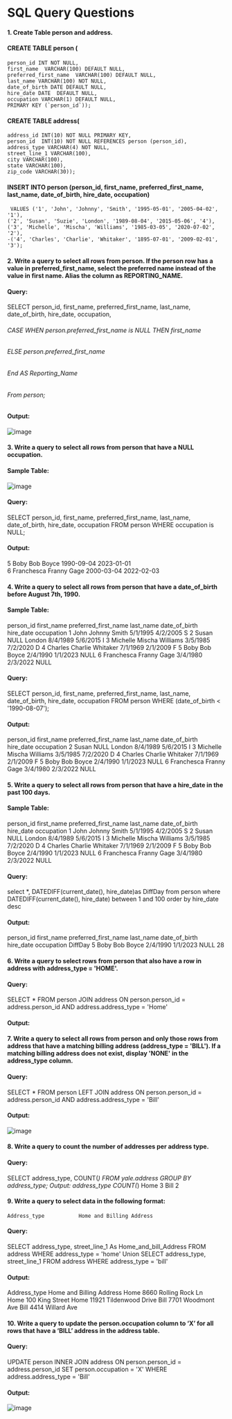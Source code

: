 # SQL Query Questions

#### 1. Create Table person and address.

#### CREATE TABLE person (
  	person_id INT NOT NULL,
  	first_name  VARCHAR(100) DEFAULT NULL,
  	preferred_first_name  VARCHAR(100) DEFAULT NULL,
  	last_name VARCHAR(100) NOT NULL,
  	date_of_birth DATE DEFAULT NULL,
  	hire_date DATE  DEFAULT NULL,
  	occupation VARCHAR(1) DEFAULT NULL,
  	PRIMARY KEY (`person_id`));

#### CREATE TABLE address(
	address_id INT(10) NOT NULL PRIMARY KEY,
	person_id  INT(10) NOT NULL REFERENCES person (person_id),
	address_type VARCHAR(4) NOT NULL,
	street_line_1 VARCHAR(100),
	city VARCHAR(100),
	state VARCHAR(100),
	zip_code VARCHAR(30));

#### INSERT INTO person (person_id, first_name, preferred_first_name, last_name, date_of_birth, hire_date, occupation)
     VALUES ('1', 'John', 'Johnny', 'Smith', '1995-05-01', '2005-04-02', '1'),
    ('2', 'Susan', 'Suzie', 'London', '1989-08-04', '2015-05-06', '4'),
    ('3', 'Michelle', 'Mischa', 'Williams', '1985-03-05', '2020-07-02', '2'),
    -('4', 'Charles', 'Charlie', 'Whitaker', '1895-07-01', '2009-02-01', '3');
    
#### 2. Write a query to select all rows from person.  If the person row has a value in preferred_first_name, select the preferred name instead of the value in first name.  Alias the column as REPORTING_NAME.

 #### Query:
SELECT person_id, first_name, preferred_first_name, last_name, date_of_birth, hire_date, occupation,
###### CASE WHEN person.preferred_first_name is NULL THEN first_name
###### ELSE person.preferred_first_name
###### End AS Reporting_Name
###### From person;

#### Output:
![image](https://user-images.githubusercontent.com/63597726/217131100-187f398a-5673-41ef-a467-f56f1c357cb9.png)

#### 3. Write a query to select all rows from person that have a NULL occupation.

#### Sample Table:
![image](https://user-images.githubusercontent.com/63597726/217134930-ddbc6b92-cca9-4dad-9fd1-5283187d3e40.png)

#### Query:
SELECT person_id, first_name, preferred_first_name, last_name, date_of_birth, hire_date, occupation
FROM person
WHERE occupation is NULL;

#### Output:
5	Boby	Bob	Boyce	1990-09-04	2023-01-01	
6	Franchesca	Franny	Gage	2000-03-04	2022-02-03	
						
#### 4. Write a query to select all rows from person that have a date_of_birth before August 7th, 1990.  

#### Sample Table:        
person_id	first_name	preferred_first_name	last_name	date_of_birth	hire_date	occupation
1	John	Johnny	Smith	5/1/1995	4/2/2005	S
2	Susan	NULL	London	8/4/1989	5/6/2015	I
3	Michelle	Mischa	Williams	3/5/1985	7/2/2020	D
4	Charles	Charlie	Whitaker	7/1/1969	2/1/2009	F
5	Boby	Bob	Boyce	2/4/1990	1/1/2023	NULL
6	Franchesca	Franny	Gage	3/4/1980	2/3/2022	NULL

#### Query:
SELECT person_id, first_name, preferred_first_name, last_name, date_of_birth, hire_date, occupation
FROM person
WHERE (date_of_birth < '1990-08-07');

#### Output:
person_id	first_name	preferred_first_name	last_name	date_of_birth	hire_date	occupation
2	Susan	NULL	London	8/4/1989	5/6/2015	I
3	Michelle	Mischa	Williams	3/5/1985	7/2/2020	D
4	Charles	Charlie	Whitaker	7/1/1969	2/1/2009	F
5	Boby	Bob	Boyce	2/4/1990	1/1/2023	NULL
6	Franchesca	Franny	Gage	3/4/1980	2/3/2022	NULL


#### 5. Write a query to select all rows from person that have a hire_date in the past 100 days.

#### Sample Table:
person_id	first_name	preferred_first_name	last_name	date_of_birth	hire_date	occupation
1	John	Johnny	Smith	5/1/1995	4/2/2005	S
2	Susan	NULL	London	8/4/1989	5/6/2015	I
3	Michelle	Mischa	Williams	3/5/1985	7/2/2020	D
4	Charles	Charlie	Whitaker	7/1/1969	2/1/2009	F
5	Boby	Bob	Boyce	2/4/1990	1/1/2023	NULL
6	Franchesca	Franny	Gage	3/4/1980	2/3/2022	NULL

#### Query:
select *, DATEDIFF(current_date(), hire_date)as 
DiffDay from person
where DATEDIFF(current_date(), hire_date) between
1 and 100 order by hire_date desc

#### Output:
person_id	first_name	preferred_first_name	last_name	date_of_birth	hire_date	occupation	DiffDay
5	Boby	Bob	Boyce	2/4/1990	1/1/2023	NULL	28





#### 6. Write a query to select rows from person that also have a row in address with address_type = 'HOME'.

#### Query: 
SELECT * 
FROM person
JOIN address
ON person.person_id = address.person_id AND address.address_type = 'Home'

#### Output: 
 
#### 7. Write a query to select all rows from person and only those rows from address that have a matching billing address (address_type = 'BILL').  If a matching billing address does not exist, display 'NONE' in the address_type column.

#### Query: 
SELECT * 
FROM person
LEFT JOIN address
ON person.person_id = address.person_id AND address.address_type = 'Bill'

#### Output: 
![image](https://user-images.githubusercontent.com/63597726/217129832-88029e09-af73-4864-bbd8-748f3c891d0f.png)


#### 8. Write a query to count the number of addresses per address type.
#### Query: 
SELECT address_type, COUNT(*)
FROM yale.address
GROUP BY address_type;
Output:
address_type	COUNT(*)
Home	3
Bill	2

#### 9. Write a query to select data in the following format:

	Address_type           Home and Billing Address

#### Query: 
SELECT address_type, street_line_1 As Home_and_bill_Address
FROM address
WHERE address_type = 'home' 
Union
SELECT address_type, street_line_1
FROM address
WHERE address_type = 'bill'

#### Output:
Address_type	Home and Billing Address
Home	8660 Rolling Rock Ln	
Home	100 King Street	
Home	11921 Tildenwood Drive
Bill	7701 Woodmont Ave
Bill	4414 Willard Ave	

#### 10. Write a query to update the person.occupation column to ‘X’ for all rows that have a ‘BILL’ address in the address table.

#### Query: 
UPDATE person
INNER JOIN address
ON person.person_id = address.person_id
SET person.occupation = 'X'
WHERE address.address_type = 'Bill'

#### Output:
 ![image](https://user-images.githubusercontent.com/63597726/217129438-c7aef2a6-786f-4e2a-810f-f054c09d9735.png)
